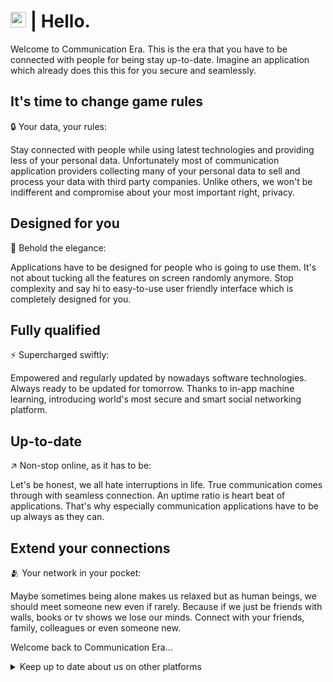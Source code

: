 # <img src="https://user-images.githubusercontent.com/8795682/201856441-d0266915-40f5-4b87-8dc6-ffec607bd7d5.png" alt="drawing" width="25"/>  | Hello.

Welcome to Communication Era. This is the era that you have to be connected with people for being stay up-to-date. Imagine an application which already does this this for you secure and seamlessly. 

## It's time to change game rules

🔒 Your data, your rules:

Stay connected with people while using latest technologies and providing less of your personal data. Unfortunately most of communication application providers collecting many of your personal data to sell and process your data with third party companies. Unlike others, we won't be indifferent and compromise about your most important right, privacy.

## Designed for you

👀 Behold the elegance:

Applications have to be designed for people who is going to use them. It's not about tucking all the features on screen randomly anymore. Stop complexity and say hi to easy-to-use user friendly interface which is completely designed for you.

## Fully qualified

⚡️ Supercharged swiftly:

Empowered and regularly updated by nowadays software technologies. Always ready to be updated for tomorrow. Thanks to in-app machine learning, introducing world's most secure and smart social networking platform.

## Up-to-date

↗️ Non-stop online, as it has to be:

Let's be honest, we all hate interruptions in life. True communication comes through with seamless connection. An uptime ratio is heart beat of applications. That's why especially communication applications have to be up always as they can.

## Extend your connections

🫂 Your network in your pocket:

Maybe sometimes being alone makes us relaxed but as human beings, we should meet someone new even if rarely. Because if we just be friends with walls, books or tv shows we lose our minds. Connect with your friends, family, colleagues or even someone new.

Welcome back to Communication Era...

<details><summary>Keep up to date about us on other platforms</summary>

<img src="https://user-images.githubusercontent.com/8795682/201862444-6ca7551a-8985-4459-b372-c11b40a09557.png" alt="drawing" width="12"/> [Instagram](https://instagram.com/getnearily)

<img src="https://user-images.githubusercontent.com/8795682/201862727-84800ff9-ee88-4e0c-9df4-b0c447e236f5.png" alt="drawing" width="12"/> [Twitter](https://twitter.com/getnearily)

<img src="https://user-images.githubusercontent.com/8795682/201862849-e2bdf582-35e5-4b19-a10d-7bfd66346981.png" alt="drawing" width="12"/> [TikTok](https://tiktok.com/@getnearily)

<img src="https://user-images.githubusercontent.com/8795682/201863039-99b214b8-f3f4-409d-ad6f-bc743f46efcb.png" alt="drawing" width="12"/> [LinkedIn](https://linkedin.com/company/nearily)

</details>
